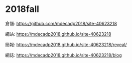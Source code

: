 # 2018fall

倉儲: https://github.com/mdecadp2018/site-40623218

網站: https://mdecadp2018.github.io/site-40623218

簡報: https://mdecadp2018.github.io/site-40623218/reveal/

網誌: https://mdecadp2018.github.io/site-40623218/blog


